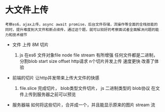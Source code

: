 # 大文件上传
    考察es6，ajax上传，async await promise，后台文件存储，流操作等全面的全栈技能的同时，提升难度到大文件和断点续传，通过这个题，就可以较好的考察面试者全面解决问题的能力和技术细节
    
-   文件 上传 8M
    切片
    1. js 在es6 文件对象file node file stream 有所增强
    任何文件都是二进制， 分割blob
    start size offset
    http请求 n个切片并发上传 速度更快 改善了体验

- 前端的切片 让http并发带来上传大文件的快感
    1. file.slice 完成切片， blob类型文件切片， js 二进制类型的 blob协议 在文件上传到服务器之前可以预览

- 服务器端
    如何将这些切片，合并成一个，并且能显示原来的图片
    stream 流 